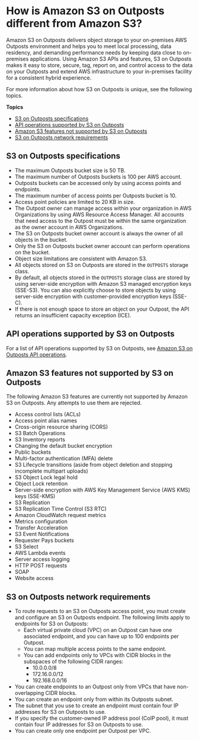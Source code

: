 # How is Amazon S3 on Outposts different from Amazon S3?<a name="S3OnOutpostsRestrictionsLimitations"></a>

Amazon S3 on Outposts delivers object storage to your on\-premises AWS Outposts environment and helps you to meet local processing, data residency, and demanding performance needs by keeping data close to on\-premises applications\. Using Amazon S3 APIs and features, S3 on Outposts makes it easy to store, secure, tag, report on, and control access to the data on your Outposts and extend AWS infrastructure to your in\-premises facility for a consistent hybrid experience\.

For more information about how S3 on Outposts is unique, see the following topics\.

**Topics**
+ [S3 on Outposts specifications](#S3OnOutpostsSpecifications)
+ [API operations supported by S3 on Outposts](#S3OnOutpostsAPILimitations)
+ [Amazon S3 features not supported by S3 on Outposts](#S3OnOutpostsFeatureLimitations)
+ [S3 on Outposts network requirements](#S3OnOutpostsConnectivityRestrictions)

## S3 on Outposts specifications<a name="S3OnOutpostsSpecifications"></a>
+ The maximum Outposts bucket size is 50 TB\.
+ The maximum number of Outposts buckets is 100 per AWS account\.
+ Outposts buckets can be accessed only by using access points and endpoints\.
+ The maximum number of access points per Outposts bucket is 10\.
+ Access point policies are limited to 20 KB in size\.
+ The Outpost owner can manage access within your organization in AWS Organizations by using AWS Resource Access Manager\. All accounts that need access to the Outpost must be within the same organization as the owner account in AWS Organizations\.
+ The S3 on Outposts bucket owner account is always the owner of all objects in the bucket\.
+ Only the S3 on Outposts bucket owner account can perform operations on the bucket\.
+ Object size limitations are consistent with Amazon S3\.
+ All objects stored on S3 on Outposts are stored in the `OUTPOSTS` storage class\.
+ By default, all objects stored in the `OUTPOSTS` storage class are stored by using server\-side encryption with Amazon S3 managed encryption keys \(SSE\-S3\)\. You can also explicitly choose to store objects by using server\-side encryption with customer\-provided encryption keys \(SSE\-C\)\.
+ If there is not enough space to store an object on your Outpost, the API returns an insufficient capacity exception \(ICE\)\. 

## API operations supported by S3 on Outposts<a name="S3OnOutpostsAPILimitations"></a>

For a list of API operations supported by S3 on Outposts, see [Amazon S3 on Outposts API operations](S3OutpostsAPI.md)\.

## Amazon S3 features not supported by S3 on Outposts<a name="S3OnOutpostsFeatureLimitations"></a>

The following Amazon S3 features are currently not supported by Amazon S3 on Outposts\. Any attempts to use them are rejected\.
+ Access control lists \(ACLs\)
+ Access point alias names
+ Cross\-origin resource sharing \(CORS\)
+ S3 Batch Operations
+ S3 Inventory reports
+ Changing the default bucket encryption
+ Public buckets
+ Multi\-factor authentication \(MFA\) delete
+ S3 Lifecycle transitions \(aside from object deletion and stopping incomplete multipart uploads\)
+ S3 Object Lock legal hold
+ Object Lock retention
+ Server\-side encryption with AWS Key Management Service \(AWS KMS\) keys \(SSE\-KMS\)
+ S3 Replication
+ S3 Replication Time Control \(S3 RTC\)
+ Amazon CloudWatch request metrics
+ Metrics configuration
+ Transfer Acceleration
+ S3 Event Notifications
+ Requester Pays buckets
+ S3 Select
+ AWS Lambda events
+ Server access logging
+ HTTP POST requests
+ SOAP
+ Website access

## S3 on Outposts network requirements<a name="S3OnOutpostsConnectivityRestrictions"></a>
+ To route requests to an S3 on Outposts access point, you must create and configure an S3 on Outposts endpoint\. The following limits apply to endpoints for S3 on Outposts:
  + Each virtual private cloud \(VPC\) on an Outpost can have one associated endpoint, and you can have up to 100 endpoints per Outpost\.
  + You can map multiple access points to the same endpoint\.
  + You can add endpoints only to VPCs with CIDR blocks in the subspaces of the following CIDR ranges:
    + 10\.0\.0\.0/8
    + 172\.16\.0\.0/12
    + 192\.168\.0\.0/16
+ You can create endpoints to an Outpost only from VPCs that have non\-overlapping CIDR blocks\.
+ You can create an endpoint only from within its Outposts subnet\.
+ The subnet that you use to create an endpoint must contain four IP addresses for S3 on Outposts to use\.
+ If you specify the customer\-owned IP address pool \(CoIP pool\), it must contain four IP addresses for S3 on Outposts to use\.
+ You can create only one endpoint per Outpost per VPC\.